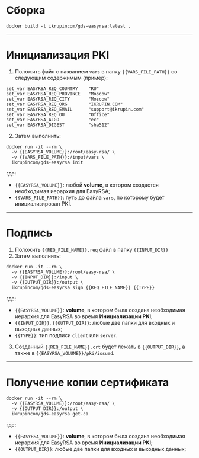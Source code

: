 # Сборка

```
docker build -t ikrupincom/gds-easyrsa:latest .
```

---

# Инициализация PKI

1. Положить файл c названием `vars` в папку `{{VARS_FILE_PATH}}` со следующим содержимым (пример):

```
set_var EASYRSA_REQ_COUNTRY    "RU"
set_var EASYRSA_REQ_PROVINCE   "Moscow"
set_var EASYRSA_REQ_CITY       "Moscow"
set_var EASYRSA_REQ_ORG        "IKRUPIN.COM"
set_var EASYRSA_REQ_EMAIL      "support@ikrupin.com"
set_var EASYRSA_REQ_OU         "Office"
set_var EASYRSA_ALGO           "ec"
set_var EASYRSA_DIGEST         "sha512"
```

2. Затем выполнить:

```
docker run -it --rm \
  -v {{EASYRSA_VOLUME}}:/root/easy-rsa/ \
  -v {{VARS_FILE_PATH}}:/input/vars \
  ikrupincom/gds-easyrsa init
```

где:
- `{{EASYRSA_VOLUME}}`: любой **volume**, в котором создастся необходимая иерархия для EasyRSA;
- `{{VARS_FILE_PATH}}`: путь до файла `vars`, по которому будет инициализирован PKI.

---

# Подпись

1. Положить `{{REQ_FILE_NAME}}.req` файл в папку `{{INPUT_DIR}}`
2. Затем выполнить:

```
docker run -it --rm \
  -v {{EASYRSA_VOLUME}}:/root/easy-rsa/ \
  -v {{INPUT_DIR}}:/input \
  -v {{OUTPUT_DIR}}:/output \
  ikrupincom/gds-easyrsa sign {{REQ_FILE_NAME}} {{TYPE}}
```  

где:
- `{{EASYRSA_VOLUME}}`: **volume**, в котором была создана необходимая иерархия для EasyRSA во время **Инициализации PKI**;
- `{{INPUT_DIR}}`, `{{OUTPUT_DIR}}`: любые две папки для входных и выходных данных;
- `{{TYPE}}`: тип подписи `client` или `server`.

3. Созданный `{{REQ_FILE_NAME}}.crt` будет лежать в `{{OUTPUT_DIR}}`, а также в `{{EASYRSA_VOLUME}}/pki/issued`.

---

# Получение копии сертификата

```
docker run -it --rm \
  -v {{EASYRSA_VOLUME}}:/root/easy-rsa/ \
  -v {{OUTPUT_DIR}}:/output \
  ikrupincom/gds-easyrsa get-ca
```

где:
- `{{EASYRSA_VOLUME}}`: **volume**, в котором была создана необходимая иерархия для EasyRSA во время **Инициализации PKI**;
- `{{OUTPUT_DIR}}`: любые две папки для входных и выходных данных;


